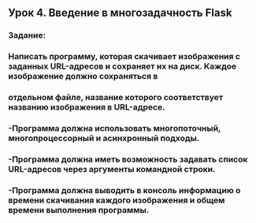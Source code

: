 ## Урок 4. Введение в многозадачность Flask
### Задание:
### Написать программу, которая скачивает изображения с заданных URL-адресов и сохраняет их на диск. Каждое изображение должно сохраняться в 
### отдельном файле, название которого соответствует названию изображения в URL-адресе.
### -Программа должна использовать многопоточный, многопроцессорный и асинхронный подходы.
### -Программа должна иметь возможность задавать список URL-адресов через аргументы командной строки.
### -Программа должна выводить в консоль информацию о времени скачивания каждого изображения и общем времени выполнения программы.
